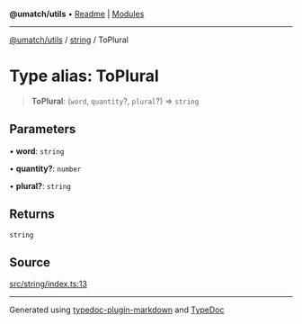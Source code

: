 **@umatch/utils** • [Readme](../../index.md) \| [Modules](../../modules.md)

***

[@umatch/utils](../../modules.md) / [string](../index.md) / ToPlural

# Type alias: ToPlural

> **ToPlural**: (`word`, `quantity`?, `plural`?) => `string`

## Parameters

• **word**: `string`

• **quantity?**: `number`

• **plural?**: `string`

## Returns

`string`

## Source

[src/string/index.ts:13](https://github.com/umatch-oficial/utils/blob/6b2757d/src/string/index.ts#L13)

***

Generated using [typedoc-plugin-markdown](https://www.npmjs.com/package/typedoc-plugin-markdown) and [TypeDoc](https://typedoc.org/)
